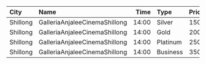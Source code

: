 | City     | Name                          |  Time | Type     | Price | Capacity | Booked |
| :------- | :---------------------------- | ----: | :------- | ----: | -------: | -----: |
| Shillong | GalleriaAnjaleeCinemaShillong | 14:00 | Silver   |  150₹ |       24 |      0 |
| Shillong | GalleriaAnjaleeCinemaShillong | 14:00 | Gold     |  200₹ |       48 |      0 |
| Shillong | GalleriaAnjaleeCinemaShillong | 14:00 | Platinum |  250₹ |       59 |      3 |
| Shillong | GalleriaAnjaleeCinemaShillong | 14:00 | Business |  350₹ |        7 |      0 |